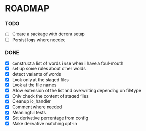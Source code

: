 # ROADMAP

### TODO
- [ ] Create a package with decent setup
- [ ] Persist logs where needed

### DONE
- [x] construct a list of words i use when i have a foul-mouth
- [x] set up some rules about other words
- [x] detect variants of words
- [x] Look only at the staged files 
- [x] Look at the file names
- [x] Allow extension of the list and overwriting depending on filetype
- [x] Only check the content of staged files
- [x] Cleanup io_handler
- [x] Comment where needed
- [x] Meaningful tests
- [x] Set derivative percentage from config
- [x] Make derivative matching opt-in